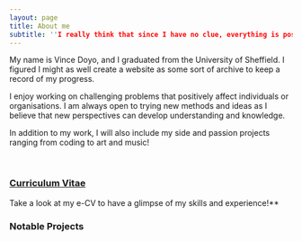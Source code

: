 ```yaml
---
layout: page
title: About me
subtitle: ''I really think that since I have no clue, everything is possible''
---
```


My name is Vince Doyo, and I graduated from the University of Sheffield. I figured I might as well create a website as some sort of archive to keep a record of my progress. 

I enjoy working on challenging problems that positively affect individuals or organisations. I am always open to trying new methods and ideas as I believe that new perspectives can develop understanding and knowledge.

In addition to my work, I will also include my side and passion projects ranging from coding to art and music!

&nbsp;

### [Curriculum Vitae](https://vincedoyo.xyz/cv)
Take a look at my e-CV to have a glimpse of my skills and experience!**

  
### Notable Projects

